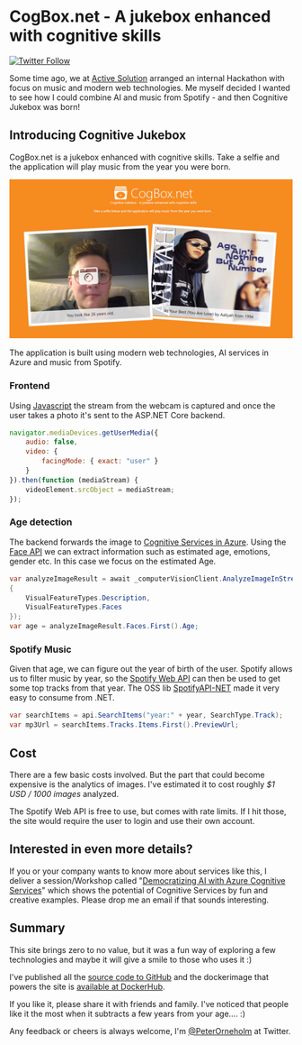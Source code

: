 # CogBox.net - A jukebox enhanced with cognitive skills

[![Twitter Follow](https://img.shields.io/badge/Twitter-@PeterOrneholm-blue.svg?logo=twitter)](https://twitter.com/PeterOrneholm)

Some time ago, we at [Active Solution](https://www.activesolution.se/) arranged an internal Hackathon with focus on music and modern web technologies. Me myself decided I wanted to see how I could combine AI and music from Spotify - and then Cognitive Jukebox was born!

## Introducing Cognitive Jukebox

CogBox.net is a jukebox enhanced with cognitive skills. Take a selfie and the application will play music from the year you were born.

![CogBox.net](docs/images/cogbox-screenshot.png)

The application is built using modern web technologies, AI services in Azure and music from Spotify.

### Frontend

Using [Javascript](https://developer.mozilla.org/en-US/docs/Web/API/MediaDevices/getUserMedia) the stream from the webcam is captured and once the user takes a photo it's sent to the ASP.NET Core backend.

```javascript
navigator.mediaDevices.getUserMedia({
    audio: false,
    video: {
        facingMode: { exact: "user" }
    }
}).then(function (mediaStream) {
    videoElement.srcObject = mediaStream;
});
```

### Age detection

The backend forwards the image to [Cognitive Services in Azure](https://azure.microsoft.com/en-us/services/cognitive-services/). Using the [Face API](https://azure.microsoft.com/en-us/services/cognitive-services/face/) we can extract information such as estimated age, emotions, gender etc. In this case we focus on the estimated Age.

```csharp
var analyzeImageResult = await _computerVisionClient.AnalyzeImageInStreamAsync(file.OpenReadStream(), new List<VisualFeatureTypes>
{
    VisualFeatureTypes.Description,
    VisualFeatureTypes.Faces
});
var age = analyzeImageResult.Faces.First().Age;
```

### Spotify Music

Given that age, we can figure out the year of birth of the user. Spotify allows us to filter music by year, so the [Spotify Web API](https://developer.spotify.com/documentation/web-api/) can then be used to get some top tracks from that year. The OSS lib [SpotifyAPI-NET](https://github.com/JohnnyCrazy/SpotifyAPI-NET) made it very easy to consume from .NET.

```csharp
var searchItems = api.SearchItems("year:" + year, SearchType.Track);
var mp3Url = searchItems.Tracks.Items.First().PreviewUrl;
```

## Cost

There are a few basic costs involved. But the part that could become expensive is the analytics of images. I've estimated it to cost roughly *$1 USD / 1000 images* analyzed.

The Spotify Web API is free to use, but comes with rate limits. If I hit those, the site would require the user to login and use their own account.

## Interested in even more details?

If you or your company wants to know more about services like this, I deliver a session/Workshop called "[Democratizing AI with Azure Cognitive Services](http://bit.ly/peterorneholm-democratizing-ai)" which shows the potential of Cognitive Services by fun and creative examples. Please drop me an email if that sounds interesting.

## Summary

This site brings zero to no value, but it was a fun way of exploring a few technologies and maybe it will give a smile to those who uses it :)

I've published all the [source code to GitHub](https://github.com/PeterOrneholm/CogBox.net) and the dockerimage that powers the site is [available at DockerHub](https://hub.docker.com/r/peterorneholm/orneholmcognitivejukeboxweb).

If you like it, please share it with friends and family. I've noticed that people like it the most when it subtracts a few years from your age.... :)

Any feedback or cheers is always welcome, I'm [@PeterOrneholm](https://twitter.com/PeterOrneholm) at Twitter.
